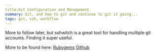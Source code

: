 ```yaml
---
title:Git Configuration and Management
summary: Git, and how to git and continue to git it going...
tags: git, ssh, workflow
---
```

More to follow later, but sshwitch is a great tool for handling multiple git accounts.  Finding it super useful.  

More to be found here:
[Rubygems](http://rubygems.org/gems/sshwitch)
[Github](https://github.com/agush22/sshwitch)
